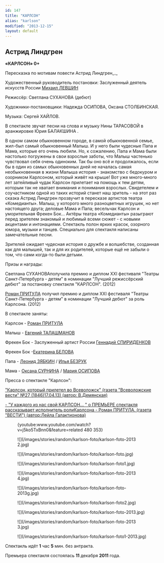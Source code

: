 ```yaml
---
id: 147
title: "КАРЛСОН"
alias: "karlson"
modified: "2013-12-15"
layout: default
---
```


## Астрид Линдгрен

**«КАРЛСОН» 0+**

Пересказка по мотивам повести Астрид Линдгрен_._

Художественный руководитель постановки: Заслуженный деятель искусств России [Михаил ЛЕВШИН](153-mihail-levshin.html)

Режиссёр: Светлана СУХАНОВА (дебют)

Художники-постановщики: Надежда ОСИПОВА, Оксана СТОЛБИНСКАЯ.

Музыка: Сергей ХАЙЛОВ.

В спектакле звучат песни на слова и музыку Нины ТАРАСОВОЙ в аранжировке Юрия БАЛАКШИНА .

В одном самом обыкновенном городе, в самой обыкновенной семье, жил-был самый обыкновенный Малыш. И у него были чудесные Папа и Мама, которые его очень любили. Но, к сожалению, Папа и Мама были настолько погружены в свои взрослые заботы, что Малыш частенько чувствовал себя очень одиноким. Так бы оно всё и продолжалось, если бы в один из самых обыкновенных дней не началась самая необыкновенная в жизни Малыша история - знакомство с бедокуром и озорником Карлсоном, который живёт на крыше! Вот уже много-много лет затейливый чудак Карлсон прилетает на помощь к тем детям, которым так не хватает внимания и понимания взрослых. Свидетелем и соучастником одной из таких историй станет наш зритель - на этот раз сказка Астрид Линдгрен прозвучит в пересказе артистов театра «Комедианты». Малыш, у которого много разноцветных игрушек, но нет настоящего друга; деловые Мама и Папа; весельчак Карлсон и уморительная Фрекен Бок… Актёры театра «Комедианты» разыграют перед зрителем знакомый и любимый всеми сюжет - с новыми акцентами и интонациями. Спектакль полон ярких красок, озорного юмора, музыки и танцев. Специально для спектакля написаны замечательные песни.

Зрителей ожидает чудесная история о дружбе и волшебстве, созданная как для малышей, так и для их родителей, которые ещё не забыли о том, что сами когда-то были детьми.

Призы и награды:

Светлана СУХАНОВА[](48-svetlana-suhanova.html)получила премию и диплом ХХI фестиваля "Театры Санкт-Петербурга - детям" в номинации "Лучший режиссёрский дебют" за постановку спектакля "КАРЛСОН". (2012)

[Роман ПРИТУЛА](50-roman-pritula.html) получил премию и диплом ХХI фестиваля "Театры Санкт-Петербурга - детям" в номинации "Лучший дебют" за роль Карлсона. (2012)

В спектакле заняты:

Карлсон - [Роман ПРИТУЛА](50-roman-pritula.html)

Малыш - [Евгений ТАЛАШМАНОВ](84-talashmanovevgenii.html)

Фрекен Бок - Заслуженный артист России [Геннадий СПИРИДЕНКОВ](27--gennadij-spiridenkov-za-rf.html)

Фрекен Бок -[](23-belova-ekaterina.html)[Екатерина БЕЛОВА](23-belova-ekaterina.html)

Папа - [Леонид ЗЯБКИН](67-leonid-zabkin.html) / [Илья БЕЗРУК](83-bezryk-ilya.html)

Мама - [Оксана СУРНИНА](85-oksana-surnina.html) / [Мария ОСИПОВА](301-mariaosipova.html)

Пресса о спектакле "Карлсон":

["Карлсон, который прилетел во Всеволожск" (газета "Всеволожские вести" №27 (1846)17.04.13) (автор: В.Демянская)](273-karlsonpriletel-vo-vsevologsk.html)

[- "У каждого из нас свой КАРЛСОН… " о ПРЕМЬЕРЕ спектакля рассказывает исполнитель роли](47-y-kajdogo-svoi-karlson.html)[](47-y-kajdogo-svoi-karlson.html)[Карлсона - Роман ПРИТУЛА. (газета "ВЕСТИ") (автор:Лейла Галактионова)](47-y-kajdogo-svoi-karlson.html)

<figure>{youtube:www.youtube.com/watch?v=j5ko5TxBnn0&feature=related 480 353}</figure>

<figure>
![](/images/stories/random/karlson-foto/karlson-foto-2013 2.jpg)
</figure>

<figure>
![](/images/stories/random/karlson-foto/karlson-foto.jpg)
</figure>

<figure>
![](/images/stories/random/karlson-foto/karlson-foto1.jpg)
</figure>

<figure>
![](/images/stories/random/karlson-foto/karlson-foto-2013 4.jpg)
</figure>

<figure>
![](/images/stories/random/karlson-foto/karlson-foto-2013g.jpg)
</figure>

<figure>
![](/images/stories/random/karlson-foto/karlson-foto2.jpg)
</figure>

<figure>
![](/images/stories/random/karlson-foto/karlson-foto-2013.jpg)
</figure>

<figure>
![](/images/stories/random/karlson-foto/karlson-foto-2013 3.jpg)
</figure>

<figure>
![](/images/stories/random/karlson-foto/karlson-foto1-2013.jpg)
</figure>

Спектакль идёт **1** час **5** мин. без антракта.

Премьера спектакля состоялась **11** декабря **2011** года.

